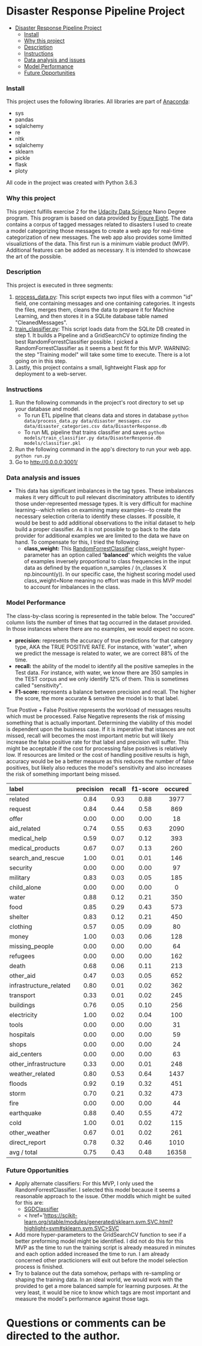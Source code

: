 # Disaster Response Pipeline Project

- [Disaster Response Pipeline Project](#disaster-response-pipeline-project)
    + [Install](#install)
    + [Why this project](#why-this-project)
    + [Description](#description)
    + [Instructions](#instructions-)
    + [Data analysis and issues](#data-analysis-and-issues)
    + [Model Performance](#model-performance)
    + [Future Opportunities](#future-opportunities)

### Install 
This project uses the following libraries. All libraries are part of <a href='https://anaconda.org/'>Anaconda</a>: 
- sys
- pandas
- sqlalchemy
- re
- nltk
- sqlalchemy
- sklearn
- pickle
- flask
- ploty

All code in the project was created with Python 3.6.3

### Why this project 
This project fulfills exercise 2 for the <a href='https://www.udacity.com/course/data-scientist-nanodegree--nd025'>Udacity Data Science</a> Nano Degree program. This program is based on data provided by <a href='https://appen.com/'>Figure Eight</a>. The data contains a corpus of tagged messages related to disasters I used to create a model categorizing those messages to create a web app for real-time categorization of new messages. The web app also provides some limitted visualiztions of the data. This first run is a minimum viable product (MVP). Additional features can be added as necessary. It is intended to showcase the art of the possible.

### Description 
This project is executed in three segments: 

1. <a href='https://github.com/Sparafucil3/DataPipeLineProject/blob/master/data/process_data.py'>process_data.py</a>: This script expects two input files with a common "id" field, one containing messages and one containing categories. It ingests the files, merges them, cleans the data to prepare it for Machine Learning, and then stores it in a SQLite database table named "CleanedMessages".
2. <a href='https://github.com/Sparafucil3/DataPipeLineProject/blob/master/models/train_classifier.py'>train_classifier.py</a>: This script loads data from the SQLite DB created in step 1. It builds a Pipeline and a GridSearchCV to optimize finding the best RandomForrestClassifier possible. I picked a RandomForrestClassifier as it seems a best fit for this MVP. WARNING: the step "Training model" will take some time to execute. There is a lot going on in this step.
3. Lastly, this project contains a small, lightweight Flask app for deployment to a web-server.

### Instructions
1. Run the following commands in the project's root directory to set up your database and model.
    - To run ETL pipeline that cleans data and stores in database
        `python data/process_data.py data/disaster_messages.csv data/disaster_categories.csv data/DisasterResponse.db`
    - To run ML pipeline that trains classifier and saves
        `python models/train_classifier.py data/DisasterResponse.db models/classifier.pkl`
2. Run the following command in the app's directory to run your web app.
    `python run.py`
3. Go to http://0.0.0.0:3001/

### Data analysis and issues
* This data has significant imbalances in the tag types. These imbalances makes it very difficult to pull relevant discriminatory attributes to identify those under-represented message types. It is very difficult for machine learning--which relies on examining many examples--to create the necessary selection criteria to identify these classes. If possible, it would be best to add additional observations to the initial dataset to help build a proper classifier. As it is not possible to go back to the data provider for additional examples we are limited to the data we have on hand. To compensate for this, I tried the following: 
    - **class_weight:** This <a href='https://scikit-learn.org/stable/modules/generated/sklearn.ensemble.RandomForestClassifier.html'>RandomForrestClassifier</a> class_weight hyper-parameter has an option called **'balanced'** which weights the value of examples inversely proportional to class frequencies in the input data as defined by the equation n_samples / (n_classes X np.bincount(y)). In our specific case, the highest scoring model used class_weight=None meaning no effort was made in this MVP model to account for imbalances in the class. 

### Model Performance
The class-by-class scoring is represented in the table below. The "occured" column lists the number of times that tag occurred in the dataset provided. In those instances where there are no examples, we would expect no score.
- **precision:** represents the accuracy of true predictions for that category type, AKA the TRUE POSITIVE RATE. For instance, with 'water", when we predict the message is related to water, we are correct 88% of the time.
- **recall:** the ability of the model to identify all the positive sameples in the Test data. For instance, with water, we know there are 350 samples in the TEST corpus and we only identify 12% of them. This is sometimes called "sensitivity". 
- **F1-score:** represents a balance between precision and recall. The higher the score, the more accurate & sensitive the model is to that label. 

True Postive + False Positive represents the workload of messages results which must be processed. False Negative represents the risk of missing something that is actually important. Determining the viability of this model is dependent upon the business case. If it is imperative that istances are not missed, recall will becomes the most important metric but will likely increase the false positive rate for that label and precision will suffer. This might be acceptable if the cost for processing false positives is relatively low. If resources are limited or the cost of handling positive results is high, accuracy would be be a better measure as this reduces the number of false positives, but likely also reduces the model's sensitivity and also increases the risk of something important being missed. 

|           label         | precision | recall | f1-score | occured  |
| :---------------------- | :-----: | :------: | :------: | :------: |
|             related     |  0.84   |   0.93   |   0.88   |   3977   |
|              request    |  0.84   |   0.44   |   0.58   |    869   |
|                offer    |  0.00   |   0.00   |   0.00   |     18   |
|          aid_related    |  0.74   |   0.55   |   0.63   |   2090   |
|         medical_help    |  0.59   |   0.07   |   0.12   |    393   |
|     medical_products    |  0.67   |   0.07   |   0.13   |    260   |
|    search_and_rescue    |  1.00   |   0.01   |   0.01   |    146   |
|             security    |  0.00   |   0.00   |   0.00   |     97   |
|             military    |  0.83   |   0.03   |   0.05   |    185   |
|          child_alone    |  0.00   |   0.00   |   0.00   |      0   |
|                water    |  0.88   |   0.12   |   0.21   |    350   |
|                 food    |  0.85   |   0.29   |   0.43   |    573   |
|              shelter    |  0.83   |   0.12   |   0.21   |    450   |
|             clothing    |  0.57   |   0.05   |   0.09   |     80   |
|                money    |  1.00   |   0.03   |   0.06   |    128   |
|       missing_people    |  0.00   |   0.00   |   0.00   |     64   |
|             refugees    |  0.00   |   0.00   |   0.00   |    162   |
|                death    |  0.68   |   0.06   |   0.11   |    213   |
|            other_aid    |  0.47   |   0.03   |   0.05   |    652   |
|infrastructure_related   |  0.80   |   0.01   |   0.02   |    362   |
|             transport   |  0.33   |   0.01   |   0.02   |    245   |
|             buildings   |  0.76   |   0.05   |   0.10   |    256   |
|           electricity   |  1.00   |   0.02   |   0.04   |    100   |
|                 tools   |  0.00   |   0.00   |   0.00   |     31   |
|            hospitals    |  0.00   |   0.00   |   0.00   |     59   |
|                shops    |  0.00   |   0.00   |   0.00   |     24   |
|          aid_centers    |  0.00   |   0.00   |   0.00   |     63   |
| other_infrastructure    |  0.33   |   0.00   |   0.01   |    248   |
|      weather_related    |  0.80   |   0.53   |   0.64   |   1437   |
|               floods    |  0.92   |   0.19   |   0.32   |    451   |
|                storm    |  0.70   |   0.21   |   0.32   |    473   |
|                 fire    |  0.00   |   0.00   |   0.00   |     44   |
|           earthquake    |  0.88   |   0.40   |   0.55   |    472   |
|                 cold    |  1.00   |   0.01   |   0.02   |    115   |
|        other_weather    |  0.67   |   0.01   |   0.02   |    261   |
|        direct_report    |  0.78   |   0.32   |   0.46   |   1010   |
|          avg / total    |  0.75   |   0.43   |   0.48   |  16358   |

### Future Opportunities
* Apply alternate classifiers: For this MVP, I only used the RandomForrestClassifier. I selected this model because it seems a reasonable approach to the issue. Other moddls which might be suited for this are: 
    * <a href='https://scikit-learn.org/stable/modules/generated/sklearn.linear_model.SGDClassifier.html'>SGDClassifier</a>
    * < href='https://scikit-learn.org/stable/modules/generated/sklearn.svm.SVC.html?highlight=svm#sklearn.svm.SVC>SVC</a>
* Add more hyper-parameters to the GridSearchCV function to see if a better preforming model might be identified. I did not do this for this MVP as the time to run the training script is already measured in minutes and each option added increased the time to run. I am already concerned other practicioners will exit out before the model selection process is finished. 
* Try to balance out the data somehow, perhaps with re-sampling or shaping the training data. In an ideal world, we would work with the provided to get a more balanced sample for learning purposes. At the very least, it would be nice to know which tags are most important and measure the model's performance against those tags. 


# Questions or comments can be directed to the author. 
